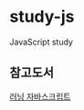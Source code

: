 # study-js
JavaScript study

## 참고도서

[러닝 자바스크립트](https://book.naver.com/bookdb/book_detail.nhn?bid=12181869)

